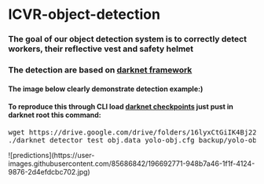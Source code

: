 # ICVR-object-detection
### The goal of our object detection system is to correctly detect workers, their reflective vest and safety helmet
### The detection are based on [darknet framework](https://github.com/AlexeyAB/darknet)

#### The image below clearly demonstrate detection example:)
#### To reproduce this through CLI load [darknet checkpoints](https://drive.google.com/drive/folders/16lyxCtGiIK4Bj22AD8-nmZniR5SGN35m) just pust in darknet root this command:
<pre/>
wget https://drive.google.com/drive/folders/16lyxCtGiIK4Bj22AD8-nmZniR5SGN35m
./darknet detector test obj.data yolo-obj.cfg backup/yolo-obj_5000.weights
</pre> 
![predictions](https://user-images.githubusercontent.com/85686842/196692771-948b7a46-1f1f-4124-9876-2d4efdcbc702.jpg)

